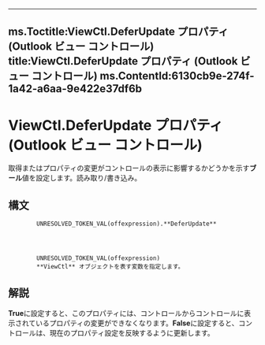 

---
ms.Toctitle:ViewCtl.DeferUpdate プロパティ (Outlook ビュー コントロール)
title:ViewCtl.DeferUpdate プロパティ (Outlook ビュー コントロール)
ms.ContentId:6130cb9e-274f-1a42-a6aa-9e422e37df6b
---
# ViewCtl.DeferUpdate プロパティ (Outlook ビュー コントロール)




取得またはプロパティの変更がコントロールの表示に影響するかどうかを示す**ブール**値を設定します。読み取り/書き込み。

## 構文

            UNRESOLVED_TOKEN_VAL(offexpression).**DeferUpdate**




            UNRESOLVED_TOKEN_VAL(offexpression)
            **ViewCtl** オブジェクトを表す変数を指定します。



## 解説
**True**に設定すると、このプロパティには、コントロールからコントロールに表示されているプロパティの変更ができなくなります。**False**に設定すると、コントロールは、現在のプロパティ設定を反映するように更新します。




